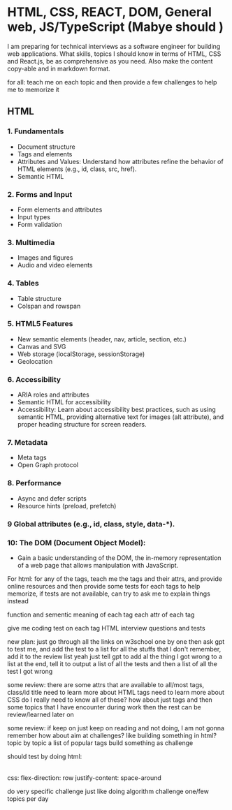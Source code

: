 # HTML, CSS, REACT, DOM, General web, JS/TypeScript (Mabye should )

I am preparing for technical interviews as a software engineer for building web applications. What skills, topics I should know in terms of HTML, CSS and React.js, be as comprehensive as you need. Also make the content copy-able and in markdown format.


for all:
teach me on each topic
and then provide a few challenges to help me to memorize it



## HTML

### 1. Fundamentals
- Document structure
- Tags and elements
- Attributes and Values: Understand how attributes refine the behavior of HTML elements (e.g., id, class, src, href).
- Semantic HTML

### 2. Forms and Input
- Form elements and attributes
- Input types
- Form validation

### 3. Multimedia
- Images and figures
- Audio and video elements

### 4. Tables
- Table structure
- Colspan and rowspan

### 5. HTML5 Features
- New semantic elements (header, nav, article, section, etc.)
- Canvas and SVG
- Web storage (localStorage, sessionStorage)
- Geolocation

### 6. Accessibility
- ARIA roles and attributes
- Semantic HTML for accessibility
- Accessibility: Learn about accessibility best practices, such as using semantic HTML, providing alternative text for images (alt attribute), and proper heading structure for screen readers.

### 7. Metadata
- Meta tags
- Open Graph protocol

### 8. Performance
- Async and defer scripts
- Resource hints (preload, prefetch)

### 9 Global attributes (e.g., id, class, style, data-*).

### 10: The DOM (Document Object Model):
- Gain a basic understanding of the DOM, the in-memory representation of a web page that allows manipulation with JavaScript.



For html:
for any of the tags, teach me the tags and their attrs, and provide online resources
and then provide some tests for each tags to help memorize, if tests are not available, can try to ask me to explain things instead

function and sementic meaning of each tag
each attr of each tag

give me coding test on each tag
HTML interview questions and tests

new plan:
just go through all the links on w3school one by one
    then ask gpt to test me, and add the test to a list
    for all the stuffs that I don't remember, add it to the review list
        yeah just tell gpt to add al the thing I got wrong to a list
    at the end, tell it to output a list of all the tests
    and then a list of all the test I got wrong

some review:
there are some attrs that are available to all/most tags, class/id title
need to learn more about HTML tags
need to learn more about CSS
do I really need to know all of these?
    how about just tags
    and then some topics that I have encounter during work
    then the rest can be review/learned later on


some review:
    if keep on just keep on reading and not doing, I am not gonna remember
        how about aim at challenges? like building something in html?
        topic by topic
    a list of popular tags
        build something as challenge


should test by doing
html:
    <table>
    </table>
css:
    flex-direction: row
    justify-content: space-around

do very specific challenge
just like doing algorithm challenge
one/few topics per day